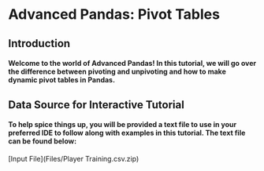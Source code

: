 # Advanced Pandas: Pivot Tables
## Introduction
#### Welcome to the world of Advanced Pandas! In this tutorial, we will go over the difference between pivoting and unpivoting and how to make dynamic pivot tables in Pandas.
## Data Source for Interactive Tutorial
#### To help spice things up, you will be provided a text file to use in your preferred IDE to follow along with examples in this tutorial. The text file can be found below:
[Input File](Files/Player Training.csv.zip)
